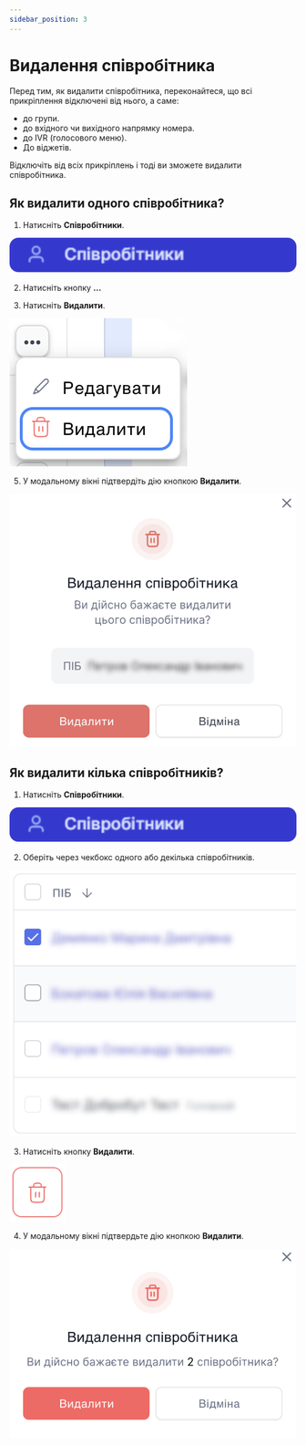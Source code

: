 ```yaml
---
sidebar_position: 3
---
```


# Видалення співробітника

Перед тим, як видалити співробітника, переконайтеся, що всі прикріплення відключені від нього, а саме:

- до групи.
- до вхідного чи вихідного напрямку номера.
- до IVR (голосового меню).
- До віджетів.

Відключіть від всіх прикріплень і тоді ви зможете видалити співробітника.

## Як видалити одного співробітника?

1. Натисніть **Співробітники**.

![](../../img/employees-groups/side-bar-employee-tab.svg)

2. Натисніть кнопку **...**

3. Натисніть **Видалити**.

![](../../img/employees-groups/i-employee-16.svg)

5. У модальному вікні підтвердіть дію кнопкою **Видалити**.

![](../../img/employees-groups/i-employee-17.svg)

## Як видалити кілька співробітників?

1. Натисніть **Співробітники**.

![](../../img/employees-groups/side-bar-employee-tab.svg)

2. Оберіть через чекбокс одного або декілька співробітників.

![](../../img/employees-groups/i-employee-18.svg)

3. Натисніть кнопку **Видалити**.

![](../../img/employees-groups/i-employee-19.svg)

4. У модальному вікні підтвердьте дію кнопкою **Видалити**.

![](../../img/employees-groups/i-employee-21.svg)
